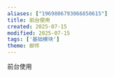 ```yaml
---
aliases: ["1969806793066850615"]
title: 前台使用
created: 2025-07-15
modified: 2025-07-15
tags: ['基础模块']
theme: 邮件
---
```


前台使用